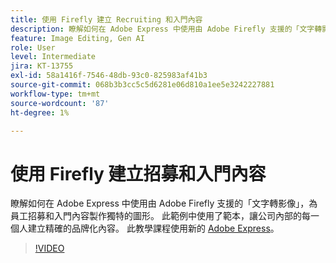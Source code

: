 ```yaml
---
title: 使用 Firefly 建立 Recruiting 和入門內容
description: 瞭解如何在 Adobe Express 中使用由 Adobe Firefly 支援的「文字轉影像」，為員工招募和入門內容製作獨特的圖形
feature: Image Editing, Gen AI
role: User
level: Intermediate
jira: KT-13755
exl-id: 58a1416f-7546-48db-93c0-825983af41b3
source-git-commit: 068b3b3cc5c5d6281e06d810a1ee5e3242227881
workflow-type: tm+mt
source-wordcount: '87'
ht-degree: 1%

---
```


# 使用 Firefly 建立招募和入門內容

瞭解如何在 Adobe Express 中使用由 Adobe Firefly 支援的「文字轉影像」，為員工招募和入門內容製作獨特的圖形。 此範例中使用了範本，讓公司內部的每一個人建立精確的品牌化內容。 此教學課程使用新的 [Adobe Express](https://www.adobe.com/express/)。

>[!VIDEO](https://video.tv.adobe.com/v/3444271?quality=12&learn=on&hidetitle=true&captions=chi_hant)
